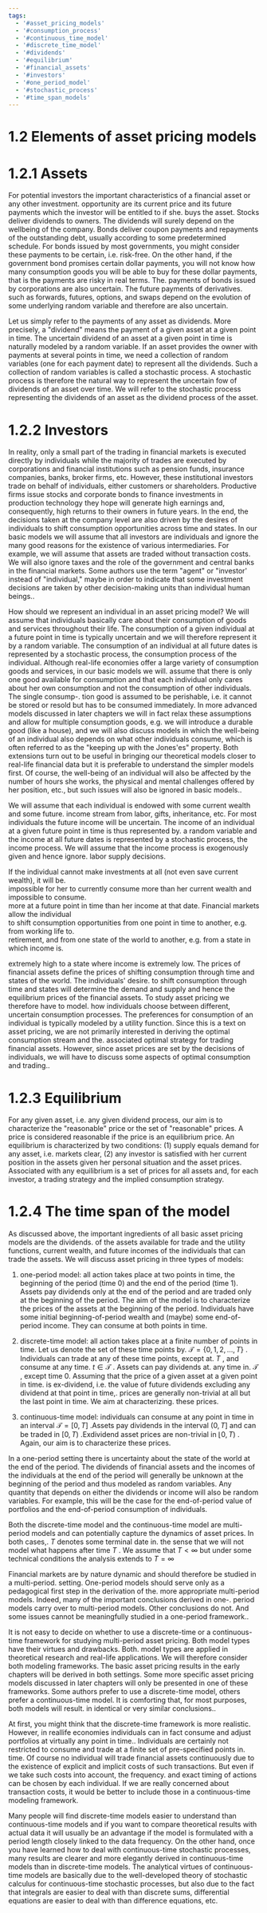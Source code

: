 ```yaml
---
tags:
  - '#asset_pricing_models'
  - '#consumption_process'
  - '#continuous_time_model'
  - '#discrete_time_model'
  - '#dividends'
  - '#equilibrium'
  - '#financial_assets'
  - '#investors'
  - '#one_period_model'
  - '#stochastic_process'
  - '#time_span_models'
---
```

# 1.2 Elements of asset pricing models  

# 1.2.1 Assets  

For potential investors the important characteristics of a financial asset or any other investment. opportunity are its current price and its future payments which the investor will be entitled to if she. buys the asset. Stocks deliver dividends to owners. The dividends will surely depend on the wellbeing of the company. Bonds deliver coupon payments and repayments of the outstanding debt, usually according to some predetermined schedule. For bonds issued by most governments, you might consider these payments to be certain, i.e. risk-free. On the other hand, if the government bond promises certain dollar payments, you will not know how many consumption goods you will be able to buy for these dollar payments, that is the payments are risky in real terms. The. payments of bonds issued by corporations are also uncertain. The future payments of derivatives. such as forwards, futures, options, and swaps depend on the evolution of some underlying random variable and therefore are also uncertain.  

Let us simply refer to the payments of any asset as dividends. More precisely, a "dividend" means the payment of a given asset at a given point in time. The uncertain dividend of an asset at a given point in time is naturally modeled by a random variable. If an asset provides the owner with payments at several points in time, we need a collection of random variables (one for each payment date) to represent all the dividends. Such a collection of random variables is called a stochastic process. A stochastic process is therefore the natural way to represent the uncertain fow of dividends of an asset over time. We will refer to the stochastic process representing the dividends of an asset as the dividend process of the asset.  

# 1.2.2 Investors  

In reality, only a small part of the trading in financial markets is executed directly by individuals while the majority of trades are executed by corporations and financial institutions such as pension funds, insurance companies, banks, broker firms, etc. However, these institutional investors trade on behalf of individuals, either customers or shareholders. Productive firms issue stocks and corporate bonds to finance investments in production technology they hope will generate high earnings and, consequently, high returns to their owners in future years. In the end, the decisions taken at the company level are also driven by the desires of individuals to shift consumption opportunities across time and states. In our basic models we will assume that all investors are individuals and ignore the many good reasons for the existence of various intermediaries. For example, we will assume that assets are traded without transaction costs. We will also ignore taxes and the role of the government and central banks in the financial markets. Some authors use the term "agent" or "investor' instead of "individual," maybe in order to indicate that some investment decisions are taken by other decision-making units than individual human beings..  

How should we represent an individual in an asset pricing model? We will assume that individuals basically care about their consumption of goods and services throughout their life. The consumption of a given individual at a future point in time is typically uncertain and we will therefore represent it by a random variable. The consumption of an individual at all future dates is represented by a stochastic process, the consumption process of the individual. Although real-life economies offer a large variety of consumption goods and services, in our basic models we will. assume that there is only one good available for consumption and that each individual only cares about her own consumption and not the consumption of other individuals. The single consump-. tion good is assumed to be perishable, i.e. it cannot be stored or resold but has to be consumed immediately. In more advanced models discussed in later chapters we will in fact relax these assumptions and allow for multiple consumption goods, e.g. we will introduce a durable good (like a house), and we will also discuss models in which the well-being of an individual also depends on what other individuals consume, which is often referred to as the "keeping up with the Jones'es" property. Both extensions turn out to be useful in bringing our theoretical models closer to real-life financial data but it is preferable to understand the simpler models first. Of course, the well-being of an individual will also be affected by the number of hours she works, the physical and mental challenges offered by her position, etc., but such issues will also be ignored in basic models..  

We will assume that each individual is endowed with some current wealth and some future. income stream from labor, gifts, inheritance, etc. For most individuals the future income will be uncertain. The income of an individual at a given future point in time is thus represented by. a random variable and the income at all future dates is represented by a stochastic process, the income process. We will assume that the income process is exogenously given and hence ignore. labor supply decisions.  

If the individual cannot make investments at all (not even save current wealth), it will be.   
impossible for her to currently consume more than her current wealth and impossible to consume.   
more at a future point in time than her income at that date. Financial markets allow the individual   
to shift consumption opportunities from one point in time to another, e.g. from working life to.   
retirement, and from one state of the world to another, e.g. from a state in which income is.  

extremely high to a state where income is extremely low. The prices of financial assets define the prices of shifting consumption through time and states of the world. The individuals' desire. to shift consumption through time and states will determine the demand and supply and hence the equilibrium prices of the financial assets. To study asset pricing we therefore have to model. how individuals choose between different, uncertain consumption processes. The preferences for consumption of an individual is typically modeled by a utility function. Since this is a text on asset pricing, we are not primarily interested in deriving the optimal consumption stream and the. associated optimal strategy for trading financial assets. However, since asset prices are set by the decisions of individuals, we will have to discuss some aspects of optimal consumption and trading..  

# 1.2.3 Equilibrium  

For any given asset, i.e. any given dividend process, our aim is to characterize the "reasonable" price or the set of "reasonable" prices. A price is considered reasonable if the price is an equilibrium price. An equilibrium is characterized by two conditions: (1) supply equals demand for any asset, i.e. markets clear, (2) any investor is satisfied with her current position in the assets given her personal situation and the asset prices. Associated with any equilibrium is a set of prices for all assets and, for each investor, a trading strategy and the implied consumption strategy.  

# 1.2.4 The time span of the model  

As discussed above, the important ingredients of all basic asset pricing models are the dividends. of the assets available for trade and the utility functions, current wealth, and future incomes of the individuals that can trade the assets. We will discuss asset pricing in three types of models:  

1. one-period model: all action takes place at two points in time, the beginning of the period (time 0) and the end of the period (time 1). Assets pay dividends only at the end of the period and are traded only at the beginning of the period. The aim of the model is to characterize the prices of the assets at the beginning of the period. Individuals have some initial beginning-of-period wealth and (maybe) some end-of-period income. They can consume at both points in time.  

2. discrete-time model: all action takes place at a finite number of points in time. Let us denote the set of these time points by. $\mathcal{T}=\{0,1,2,\ldots,T\}$ . Individuals can trade at any of these time points, except at. $T$ , and consume at any time. $t\in\mathcal{T}$ . Assets can pay dividends at. any time in. $\mathcal{T}$ , except time 0. Assuming that the price of a given asset at a given point in time. is ex-dividend, i.e. the value of future dividends excluding any dividend at that point in time,. prices are generally non-trivial at all but the last point in time. We aim at characterizing. these prices.  

3. continuous-time model: individuals can consume at any point in time in an interval $\mathcal{T}=[0,T]$ .Assets pay dividends in the interval $(0,T]$ and can be traded in $[0,T)$ .Exdividend asset prices are non-trivial in $\lfloor0,T)$ . Again, our aim is to characterize these prices.  

In a one-period setting there is uncertainty about the state of the world at the end of the period. The dividends of financial assets and the incomes of the individuals at the end of the period will generally be unknown at the beginning of the period and thus modeled as random variables. Any quantity that depends on either the dividends or income will also be random variables. For example, this will be the case for the end-of-period value of portfolios and the end-of-period consumption of individuals.  

Both the discrete-time model and the continuous-time model are multi-period models and can potentially capture the dynamics of asset prices. In both cases,. $T$ denotes some terminal date in. the sense that we will not model what happens after time $T$ . We assume that $T<\infty$ but under some technical conditions the analysis extends to $T=\infty$  

Financial markets are by nature dynamic and should therefore be studied in a multi-period. setting. One-period models should serve only as a pedagogical first step in the derivation of the. more appropriate multi-period models. Indeed, many of the important conclusions derived in one-. period models carry over to multi-period models. Other conclusions do not. And some issues cannot be meaningfully studied in a one-period framework..  

It is not easy to decide on whether to use a discrete-time or a continuous-time framework for studying multi-period asset pricing. Both model types have their virtues and drawbacks. Both. model types are applied in theoretical research and real-life applications. We will therefore consider both modeling frameworks. The basic asset pricing results in the early chapters will be derived in both settings. Some more specific asset pricing models discussed in later chapters will only be presented in one of these frameworks. Some authors prefer to use a discrete-time model, others prefer a continuous-time model. It is comforting that, for most purposes, both models will result. in identical or very similar conclusions..  

At first, you might think that the discrete-time framework is more realistic. However, in reallife economies individuals can in fact consume and adjust portfolios at virtually any point in time.. Individuals are certainly not restricted to consume and trade at a finite set of pre-specified points in. time. Of course no individual will trade financial assets continuously due to the existence of explicit and implicit costs of such transactions. But even if we take such costs into account, the frequency. and exact timing of actions can be chosen by each individual. If we are really concerned about transaction costs, it would be better to include those in a continuous-time modeling framework.  

Many people will find discrete-time models easier to understand than continuous-time models and if you want to compare theoretical results with actual data it will usually be an advantage if the model is formulated with a period length closely linked to the data frequency. On the other hand, once you have learned how to deal with continuous-time stochastic processes, many results are clearer and more elegantly derived in continuous-time models than in discrete-time models. The analytical virtues of continuous-time models are basically due to the well-developed theory of stochastic calculus for continuous-time stochastic processes, but also due to the fact that integrals are easier to deal with than discrete sums, differential equations are easier to deal with than difference equations, etc.  
